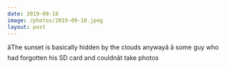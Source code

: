 ```yaml
---
date: 2019-09-18
image: /photos/2019-09-18.jpeg
layout: post
---
```


âThe sunset is basically hidden by the clouds anywayâ â some guy who had forgotten his SD card and couldnât take photos
